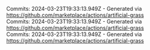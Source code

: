 Commits: 2024-03-23T19:33:13.949Z - Generated via https://github.com/marketplace/actions/artificial-grass
<br>
Commits: 2024-03-23T19:33:13.949Z - Generated via https://github.com/marketplace/actions/artificial-grass
<br>
Commits: 2024-03-23T19:33:13.949Z - Generated via https://github.com/marketplace/actions/artificial-grass
<br>
